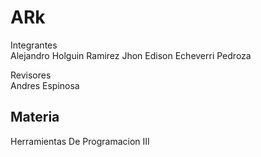 ARk
============================
Integrantes <br/>
Alejandro Holguin Ramirez
Jhon Edison Echeverri Pedroza

Revisores <br/>
Andres Espinosa

Materia
----------------------------
Herramientas De Programacion III
